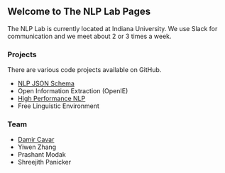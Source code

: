 ## Welcome to The NLP Lab Pages

The NLP Lab is currently located at Indiana University. We use Slack for communication and we meet about 2 or 3 times a week.

### Projects

There are various code projects available on GitHub.

- [NLP JSON Schema](https://github.com/dcavar/NLP-JSON)
- Open Information Extraction (OpenIE)
- [High Performance NLP](http://hpnlp.org/)
- Free Linguistic Environment



### Team

- [Damir Cavar](http://damir.cavar.me/)
- Yiwen Zhang
- Prashant Modak
- Shreejith Panicker
